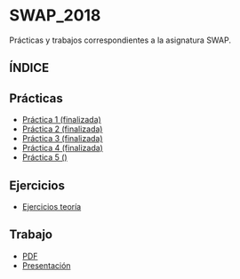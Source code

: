# SWAP_2018
Prácticas y trabajos correspondientes a la asignatura SWAP.

## ÍNDICE

 ## Prácticas

* [Práctica 1 (finalizada)](https://github.com/Jebaal17/SWAP_2018/blob/master/Practicas/P1.md)
* [Práctica 2 (finalizada)](https://github.com/Jebaal17/SWAP_2018/blob/master/Practicas/P2.md)
* [Práctica 3 (finalizada)](https://github.com/Jebaal17/SWAP_2018/blob/master/Practicas/P3.md)
* [Práctica 4 (finalizada)](https://github.com/Jebaal17/SWAP_2018/blob/master/Practicas/P4.md)
* [Práctica 5 ()]()

## Ejercicios

* [Ejercicios teoría](https://github.com/Jebaal17/SWAP_2018/tree/master/Ejercicios)

## Trabajo

* [PDF](https://github.com/Jebaal17/SWAP_2018/blob/master/Trabajo/Trabajo%20SWAP.pdf)
* [Presentación](https://github.com/Jebaal17/SWAP_2018/blob/master/Trabajo/Presentaci%C3%B3n%20SWAP%20AZURE.pdf)
